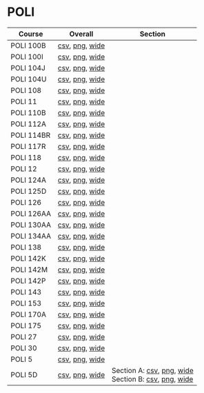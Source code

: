 # POLI

| Course | Overall | Section |
| ------ | ------- | ------- |
| POLI 100B | [csv](https://github.com/UCSD-Historical-Enrollment-Data/2025Summer2/blob/main/overall/POLI%20100B.csv), [png](https://raw.githubusercontent.com/UCSD-Historical-Enrollment-Data/2025Summer2/main/plot_overall/POLI%20100B.png), [wide](https://raw.githubusercontent.com/UCSD-Historical-Enrollment-Data/2025Summer2/main/plot_overall_wide/POLI%20100B.png) |  |
| POLI 100I | [csv](https://github.com/UCSD-Historical-Enrollment-Data/2025Summer2/blob/main/overall/POLI%20100I.csv), [png](https://raw.githubusercontent.com/UCSD-Historical-Enrollment-Data/2025Summer2/main/plot_overall/POLI%20100I.png), [wide](https://raw.githubusercontent.com/UCSD-Historical-Enrollment-Data/2025Summer2/main/plot_overall_wide/POLI%20100I.png) |  |
| POLI 104J | [csv](https://github.com/UCSD-Historical-Enrollment-Data/2025Summer2/blob/main/overall/POLI%20104J.csv), [png](https://raw.githubusercontent.com/UCSD-Historical-Enrollment-Data/2025Summer2/main/plot_overall/POLI%20104J.png), [wide](https://raw.githubusercontent.com/UCSD-Historical-Enrollment-Data/2025Summer2/main/plot_overall_wide/POLI%20104J.png) |  |
| POLI 104U | [csv](https://github.com/UCSD-Historical-Enrollment-Data/2025Summer2/blob/main/overall/POLI%20104U.csv), [png](https://raw.githubusercontent.com/UCSD-Historical-Enrollment-Data/2025Summer2/main/plot_overall/POLI%20104U.png), [wide](https://raw.githubusercontent.com/UCSD-Historical-Enrollment-Data/2025Summer2/main/plot_overall_wide/POLI%20104U.png) |  |
| POLI 108 | [csv](https://github.com/UCSD-Historical-Enrollment-Data/2025Summer2/blob/main/overall/POLI%20108.csv), [png](https://raw.githubusercontent.com/UCSD-Historical-Enrollment-Data/2025Summer2/main/plot_overall/POLI%20108.png), [wide](https://raw.githubusercontent.com/UCSD-Historical-Enrollment-Data/2025Summer2/main/plot_overall_wide/POLI%20108.png) |  |
| POLI 11 | [csv](https://github.com/UCSD-Historical-Enrollment-Data/2025Summer2/blob/main/overall/POLI%2011.csv), [png](https://raw.githubusercontent.com/UCSD-Historical-Enrollment-Data/2025Summer2/main/plot_overall/POLI%2011.png), [wide](https://raw.githubusercontent.com/UCSD-Historical-Enrollment-Data/2025Summer2/main/plot_overall_wide/POLI%2011.png) |  |
| POLI 110B | [csv](https://github.com/UCSD-Historical-Enrollment-Data/2025Summer2/blob/main/overall/POLI%20110B.csv), [png](https://raw.githubusercontent.com/UCSD-Historical-Enrollment-Data/2025Summer2/main/plot_overall/POLI%20110B.png), [wide](https://raw.githubusercontent.com/UCSD-Historical-Enrollment-Data/2025Summer2/main/plot_overall_wide/POLI%20110B.png) |  |
| POLI 112A | [csv](https://github.com/UCSD-Historical-Enrollment-Data/2025Summer2/blob/main/overall/POLI%20112A.csv), [png](https://raw.githubusercontent.com/UCSD-Historical-Enrollment-Data/2025Summer2/main/plot_overall/POLI%20112A.png), [wide](https://raw.githubusercontent.com/UCSD-Historical-Enrollment-Data/2025Summer2/main/plot_overall_wide/POLI%20112A.png) |  |
| POLI 114BR | [csv](https://github.com/UCSD-Historical-Enrollment-Data/2025Summer2/blob/main/overall/POLI%20114BR.csv), [png](https://raw.githubusercontent.com/UCSD-Historical-Enrollment-Data/2025Summer2/main/plot_overall/POLI%20114BR.png), [wide](https://raw.githubusercontent.com/UCSD-Historical-Enrollment-Data/2025Summer2/main/plot_overall_wide/POLI%20114BR.png) |  |
| POLI 117R | [csv](https://github.com/UCSD-Historical-Enrollment-Data/2025Summer2/blob/main/overall/POLI%20117R.csv), [png](https://raw.githubusercontent.com/UCSD-Historical-Enrollment-Data/2025Summer2/main/plot_overall/POLI%20117R.png), [wide](https://raw.githubusercontent.com/UCSD-Historical-Enrollment-Data/2025Summer2/main/plot_overall_wide/POLI%20117R.png) |  |
| POLI 118 | [csv](https://github.com/UCSD-Historical-Enrollment-Data/2025Summer2/blob/main/overall/POLI%20118.csv), [png](https://raw.githubusercontent.com/UCSD-Historical-Enrollment-Data/2025Summer2/main/plot_overall/POLI%20118.png), [wide](https://raw.githubusercontent.com/UCSD-Historical-Enrollment-Data/2025Summer2/main/plot_overall_wide/POLI%20118.png) |  |
| POLI 12 | [csv](https://github.com/UCSD-Historical-Enrollment-Data/2025Summer2/blob/main/overall/POLI%2012.csv), [png](https://raw.githubusercontent.com/UCSD-Historical-Enrollment-Data/2025Summer2/main/plot_overall/POLI%2012.png), [wide](https://raw.githubusercontent.com/UCSD-Historical-Enrollment-Data/2025Summer2/main/plot_overall_wide/POLI%2012.png) |  |
| POLI 124A | [csv](https://github.com/UCSD-Historical-Enrollment-Data/2025Summer2/blob/main/overall/POLI%20124A.csv), [png](https://raw.githubusercontent.com/UCSD-Historical-Enrollment-Data/2025Summer2/main/plot_overall/POLI%20124A.png), [wide](https://raw.githubusercontent.com/UCSD-Historical-Enrollment-Data/2025Summer2/main/plot_overall_wide/POLI%20124A.png) |  |
| POLI 125D | [csv](https://github.com/UCSD-Historical-Enrollment-Data/2025Summer2/blob/main/overall/POLI%20125D.csv), [png](https://raw.githubusercontent.com/UCSD-Historical-Enrollment-Data/2025Summer2/main/plot_overall/POLI%20125D.png), [wide](https://raw.githubusercontent.com/UCSD-Historical-Enrollment-Data/2025Summer2/main/plot_overall_wide/POLI%20125D.png) |  |
| POLI 126 | [csv](https://github.com/UCSD-Historical-Enrollment-Data/2025Summer2/blob/main/overall/POLI%20126.csv), [png](https://raw.githubusercontent.com/UCSD-Historical-Enrollment-Data/2025Summer2/main/plot_overall/POLI%20126.png), [wide](https://raw.githubusercontent.com/UCSD-Historical-Enrollment-Data/2025Summer2/main/plot_overall_wide/POLI%20126.png) |  |
| POLI 126AA | [csv](https://github.com/UCSD-Historical-Enrollment-Data/2025Summer2/blob/main/overall/POLI%20126AA.csv), [png](https://raw.githubusercontent.com/UCSD-Historical-Enrollment-Data/2025Summer2/main/plot_overall/POLI%20126AA.png), [wide](https://raw.githubusercontent.com/UCSD-Historical-Enrollment-Data/2025Summer2/main/plot_overall_wide/POLI%20126AA.png) |  |
| POLI 130AA | [csv](https://github.com/UCSD-Historical-Enrollment-Data/2025Summer2/blob/main/overall/POLI%20130AA.csv), [png](https://raw.githubusercontent.com/UCSD-Historical-Enrollment-Data/2025Summer2/main/plot_overall/POLI%20130AA.png), [wide](https://raw.githubusercontent.com/UCSD-Historical-Enrollment-Data/2025Summer2/main/plot_overall_wide/POLI%20130AA.png) |  |
| POLI 134AA | [csv](https://github.com/UCSD-Historical-Enrollment-Data/2025Summer2/blob/main/overall/POLI%20134AA.csv), [png](https://raw.githubusercontent.com/UCSD-Historical-Enrollment-Data/2025Summer2/main/plot_overall/POLI%20134AA.png), [wide](https://raw.githubusercontent.com/UCSD-Historical-Enrollment-Data/2025Summer2/main/plot_overall_wide/POLI%20134AA.png) |  |
| POLI 138 | [csv](https://github.com/UCSD-Historical-Enrollment-Data/2025Summer2/blob/main/overall/POLI%20138.csv), [png](https://raw.githubusercontent.com/UCSD-Historical-Enrollment-Data/2025Summer2/main/plot_overall/POLI%20138.png), [wide](https://raw.githubusercontent.com/UCSD-Historical-Enrollment-Data/2025Summer2/main/plot_overall_wide/POLI%20138.png) |  |
| POLI 142K | [csv](https://github.com/UCSD-Historical-Enrollment-Data/2025Summer2/blob/main/overall/POLI%20142K.csv), [png](https://raw.githubusercontent.com/UCSD-Historical-Enrollment-Data/2025Summer2/main/plot_overall/POLI%20142K.png), [wide](https://raw.githubusercontent.com/UCSD-Historical-Enrollment-Data/2025Summer2/main/plot_overall_wide/POLI%20142K.png) |  |
| POLI 142M | [csv](https://github.com/UCSD-Historical-Enrollment-Data/2025Summer2/blob/main/overall/POLI%20142M.csv), [png](https://raw.githubusercontent.com/UCSD-Historical-Enrollment-Data/2025Summer2/main/plot_overall/POLI%20142M.png), [wide](https://raw.githubusercontent.com/UCSD-Historical-Enrollment-Data/2025Summer2/main/plot_overall_wide/POLI%20142M.png) |  |
| POLI 142P | [csv](https://github.com/UCSD-Historical-Enrollment-Data/2025Summer2/blob/main/overall/POLI%20142P.csv), [png](https://raw.githubusercontent.com/UCSD-Historical-Enrollment-Data/2025Summer2/main/plot_overall/POLI%20142P.png), [wide](https://raw.githubusercontent.com/UCSD-Historical-Enrollment-Data/2025Summer2/main/plot_overall_wide/POLI%20142P.png) |  |
| POLI 143 | [csv](https://github.com/UCSD-Historical-Enrollment-Data/2025Summer2/blob/main/overall/POLI%20143.csv), [png](https://raw.githubusercontent.com/UCSD-Historical-Enrollment-Data/2025Summer2/main/plot_overall/POLI%20143.png), [wide](https://raw.githubusercontent.com/UCSD-Historical-Enrollment-Data/2025Summer2/main/plot_overall_wide/POLI%20143.png) |  |
| POLI 153 | [csv](https://github.com/UCSD-Historical-Enrollment-Data/2025Summer2/blob/main/overall/POLI%20153.csv), [png](https://raw.githubusercontent.com/UCSD-Historical-Enrollment-Data/2025Summer2/main/plot_overall/POLI%20153.png), [wide](https://raw.githubusercontent.com/UCSD-Historical-Enrollment-Data/2025Summer2/main/plot_overall_wide/POLI%20153.png) |  |
| POLI 170A | [csv](https://github.com/UCSD-Historical-Enrollment-Data/2025Summer2/blob/main/overall/POLI%20170A.csv), [png](https://raw.githubusercontent.com/UCSD-Historical-Enrollment-Data/2025Summer2/main/plot_overall/POLI%20170A.png), [wide](https://raw.githubusercontent.com/UCSD-Historical-Enrollment-Data/2025Summer2/main/plot_overall_wide/POLI%20170A.png) |  |
| POLI 175 | [csv](https://github.com/UCSD-Historical-Enrollment-Data/2025Summer2/blob/main/overall/POLI%20175.csv), [png](https://raw.githubusercontent.com/UCSD-Historical-Enrollment-Data/2025Summer2/main/plot_overall/POLI%20175.png), [wide](https://raw.githubusercontent.com/UCSD-Historical-Enrollment-Data/2025Summer2/main/plot_overall_wide/POLI%20175.png) |  |
| POLI 27 | [csv](https://github.com/UCSD-Historical-Enrollment-Data/2025Summer2/blob/main/overall/POLI%2027.csv), [png](https://raw.githubusercontent.com/UCSD-Historical-Enrollment-Data/2025Summer2/main/plot_overall/POLI%2027.png), [wide](https://raw.githubusercontent.com/UCSD-Historical-Enrollment-Data/2025Summer2/main/plot_overall_wide/POLI%2027.png) |  |
| POLI 30 | [csv](https://github.com/UCSD-Historical-Enrollment-Data/2025Summer2/blob/main/overall/POLI%2030.csv), [png](https://raw.githubusercontent.com/UCSD-Historical-Enrollment-Data/2025Summer2/main/plot_overall/POLI%2030.png), [wide](https://raw.githubusercontent.com/UCSD-Historical-Enrollment-Data/2025Summer2/main/plot_overall_wide/POLI%2030.png) |  |
| POLI 5 | [csv](https://github.com/UCSD-Historical-Enrollment-Data/2025Summer2/blob/main/overall/POLI%205.csv), [png](https://raw.githubusercontent.com/UCSD-Historical-Enrollment-Data/2025Summer2/main/plot_overall/POLI%205.png), [wide](https://raw.githubusercontent.com/UCSD-Historical-Enrollment-Data/2025Summer2/main/plot_overall_wide/POLI%205.png) |  |
| POLI 5D | [csv](https://github.com/UCSD-Historical-Enrollment-Data/2025Summer2/blob/main/overall/POLI%205D.csv), [png](https://raw.githubusercontent.com/UCSD-Historical-Enrollment-Data/2025Summer2/main/plot_overall/POLI%205D.png), [wide](https://raw.githubusercontent.com/UCSD-Historical-Enrollment-Data/2025Summer2/main/plot_overall_wide/POLI%205D.png) | Section A: [csv](https://github.com/UCSD-Historical-Enrollment-Data/2025Summer2/blob/main/section/POLI%205D_A.csv), [png](https://raw.githubusercontent.com/UCSD-Historical-Enrollment-Data/2025Summer2/main/plot_section/POLI%205D_A.png), [wide](https://raw.githubusercontent.com/UCSD-Historical-Enrollment-Data/2025Summer2/main/plot_section_wide/POLI%205D_A.png)<br>Section B: [csv](https://github.com/UCSD-Historical-Enrollment-Data/2025Summer2/blob/main/section/POLI%205D_B.csv), [png](https://raw.githubusercontent.com/UCSD-Historical-Enrollment-Data/2025Summer2/main/plot_section/POLI%205D_B.png), [wide](https://raw.githubusercontent.com/UCSD-Historical-Enrollment-Data/2025Summer2/main/plot_section_wide/POLI%205D_B.png) |
